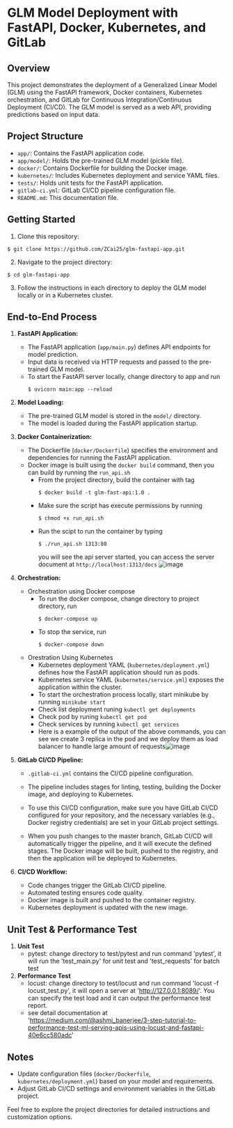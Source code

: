 # GLM Model Deployment with FastAPI, Docker, Kubernetes, and GitLab

## Overview

This project demonstrates the deployment of a Generalized Linear Model (GLM) using the FastAPI framework, Docker containers, Kubernetes orchestration, and GitLab for Continuous Integration/Continuous Deployment (CI/CD). The GLM model is served as a web API, providing predictions based on input data.

## Project Structure

- `app/`: Contains the FastAPI application code.
- `app/model/`: Holds the pre-trained GLM model (pickle file).
- `docker/`: Contains Dockerfile for building the Docker image.
- `kubernetes/`: Includes Kubernetes deployment and service YAML files.
- `tests/`: Holds unit tests for the FastAPI application.
- `gitlab-ci.yml`: GitLab CI/CD pipeline configuration file.
- `README.md`: This documentation file.

## Getting Started

1. Clone this repository:
```console
$ git clone https://github.com/ZCai25/glm-fastapi-app.git
```
   
2. Navigate to the project directory:
```console
$ cd glm-fastapi-app
```
3. Follow the instructions in each directory to deploy the GLM model locally or in a Kubernetes cluster.

## End-to-End Process

1. **FastAPI Application:**
   - The FastAPI application (`app/main.py`) defines API endpoints for model prediction.
   - Input data is received via HTTP requests and passed to the pre-trained GLM model.
   - To start the FastAPI server locally, change directory to app and run
     ```console
     $ uvicorn main:app --reload
     ```

2. **Model Loading:**
   - The pre-trained GLM model is stored in the `model/` directory.
   - The model is loaded during the FastAPI application startup.

3. **Docker Containerization:**
   - The Dockerfile (`docker/Dockerfile`) specifies the environment and dependencies for running the FastAPI application.
   - Docker image is built using the `docker build` command, then you can build by running the `run_api.sh`
      - From the project directory, build the container with tag
        ```console
        $ docker build -t glm-fast-api:1.0 .
        ```
      - Make sure the script has execute permissions by running
        ```console
        $ chmod +x run_api.sh
        ```
      - Run the scipt to run the container by typing
        ```console
        $ ./run_api.sh 1313:80
        ```
        you will see the api server started, you can access the server document at `http://localhost:1313/docs`
![image](https://github.com/ZCai25/glm-fastapi-app/assets/108997562/d217a7e9-2994-4274-9325-840bcb33f42c)


4. **Orchestration:**
   - Orchestration using Docker compose
      - To run the docker compose, change directory to project directory, run
        ```console
        $ docker-compose up
        ```
      - To stop the service, run
        ```
        $ docker-compose down
        ```
   - Orestration Using Kubernetes
      - Kubernetes deployment YAML (`kubernetes/deployment.yml`) defines how the FastAPI application should run as pods.
      - Kubernetes service YAML (`kubernetes/service.yml`) exposes the application within the cluster.
      - To start the orchestration process locally, start minikube by running `minikube start`
      - Check list deployment runing `kubectl get deployments`
      - Check pod by runing `kubectl get pod`
      - Check services by running `kubectl get services`
      - Here is a example of the output of the above commands, you can see we create 3 replica in the pod and we deploy them as load balancer to handle large amount of requests![image](https://github.com/ZCai25/glm-fastapi-app/assets/108997562/b044c916-bbfd-4095-b9a6-fd7d9634d50a)



6. **GitLab CI/CD Pipeline:**
   - `.gitlab-ci.yml` contains the CI/CD pipeline configuration.
   - The pipeline includes stages for linting, testing, building the Docker image, and deploying to Kubernetes.
   - To use this CI/CD configuration, make sure you have GitLab CI/CD configured for your repository, and the necessary variables (e.g., Docker registry credentials) are set in your GitLab project settings.

   - When you push changes to the master branch, GitLab CI/CD will automatically trigger the pipeline, and it will execute the defined stages. The Docker image will be built, pushed to the registry, and then the application will be deployed to Kubernetes.

7. **CI/CD Workflow:**
   - Code changes trigger the GitLab CI/CD pipeline.
   - Automated testing ensures code quality.
   - Docker image is built and pushed to the container registry.
   - Kubernetes deployment is updated with the new image.

## Unit Test & Performance Test
1. **Unit Test**
   - pytest: change directory to test/pytest and run command 'pytest', it will run the 'test_main.py' for unit test and 'test_requests' for batch test
2. **Performance Test**
   - locust: change directory to test/locust and run command 'locust -f locust_test.py', it will open a server at 'http://127.0.0.1:8089/'. You can specify the test load and it can output the performance test report.
   - see detail documentation at 'https://medium.com/@ashmi_banerjee/3-step-tutorial-to-performance-test-ml-serving-apis-using-locust-and-fastapi-40e6cc580adc'

## Notes

- Update configuration files (`docker/Dockerfile`, `kubernetes/deployment.yml`) based on your model and requirements.
- Adjust GitLab CI/CD settings and environment variables in the GitLab project.

Feel free to explore the project directories for detailed instructions and customization options.
